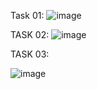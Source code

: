 Task 01:
![image](https://github.com/user-attachments/assets/5ce3c4ce-3c28-4eb1-983b-49b21147594d)


TASK 02:
![image](https://github.com/user-attachments/assets/dcec5bfd-d7a6-4ebc-9a2e-57e0ccea7511)

TASK 03:

![image](https://github.com/user-attachments/assets/f87adaf6-f5c5-4b9f-827a-714b6b72189a)

